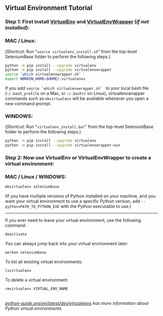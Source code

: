 ## Virtual Environment Tutorial

### **Step 1**: First install [VirtualEnv](http://virtualenv.readthedocs.org/en/latest/) and [VirtualEnvWrapper](http://virtualenvwrapper.readthedocs.org/en/latest/) (<i>if not installed</i>):

### MAC / Linux:

(*Shortcut*: Run "``source virtualenv_install.sh``" from the top-level SeleniumBase folder to perform the following steps.)

```bash
python -m pip install --upgrade virtualenv
python -m pip install --upgrade virtualenvwrapper
source `which virtualenvwrapper.sh`
export WORKON_HOME=$HOME/.virtualenvs
```

If you add ``source `which virtualenvwrapper.sh` `` to your local bash file (``~/.bash_profile`` on a Mac, or ``~/.bashrc`` on Linux), virtualenvwrapper commands such as ``mkvirtualenv`` will be available whenever you open a new command prompt.

### WINDOWS:

(*Shortcut*: Run "``virtualenv_install.bat``" from the top-level SeleniumBase folder to perform the following steps.)

```bash
python -m pip install --upgrade virtualenv
python -m pip install --upgrade virtualenvwrapper-win
```

### **Step 2**: Now use VirtualEnv or VirtualEnvWrapper to create a virtual environment:

### MAC / Linux / WINDOWS:

```bash
mkvirtualenv seleniumbase
```
(If you have multiple versions of Python installed on your machine, and you want your virtual environment to use a specific Python version, add ``--python=PATH_TO_PYTHON_EXE`` with the Python executable to use.)

---

If you ever need to leave your virtual environment, use the following command:

```bash
deactivate
```

You can always jump back into your virtual environment later:

```bash
workon seleniumbase
```

To list all existing virtual environments:

```bash
lsvirtualenv
```

To delete a virtual environment:

```bash
rmvirtualenv VIRTUAL_ENV_NAME
```

<br><i>[python-guide.org/en/latest/dev/virtualenvs](http://docs.python-guide.org/en/latest/dev/virtualenvs/) has more information about Python virtual environments.</i>
